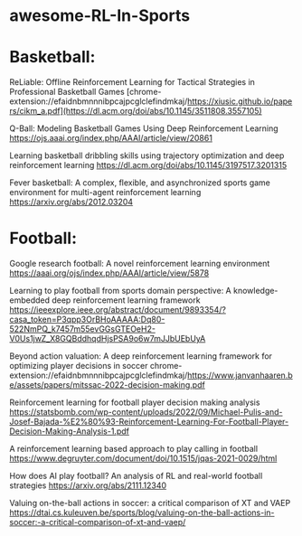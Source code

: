 # awesome-RL-In-Sports 

# Basketball:

ReLiable: Offline Reinforcement Learning for Tactical Strategies in Professional Basketball Games
[chrome-extension://efaidnbmnnnibpcajpcglclefindmkaj/https://xiusic.github.io/papers/cikm_a.pdf](https://dl.acm.org/doi/abs/10.1145/3511808.3557105)

Q-Ball: Modeling Basketball Games Using Deep Reinforcement Learning
https://ojs.aaai.org/index.php/AAAI/article/view/20861

Learning basketball dribbling skills using trajectory optimization and deep reinforcement learning
https://dl.acm.org/doi/abs/10.1145/3197517.3201315

Fever basketball: A complex, flexible, and asynchronized sports game environment for multi-agent reinforcement learning
https://arxiv.org/abs/2012.03204

# Football:

Google research football: A novel reinforcement learning environment
https://aaai.org/ojs/index.php/AAAI/article/view/5878

Learning to play football from sports domain perspective: A knowledge-embedded deep reinforcement learning framework
https://ieeexplore.ieee.org/abstract/document/9893354/?casa_token=P3qpp3OrBHoAAAAA:Dq80-522NmPQ_k7457m55evGGsGTEOeH2-V0Us1jwZ_X8GQBddhqdHjsPSA9o6w7mJJbUEbUyA

Beyond action valuation: A deep reinforcement learning framework for optimizing player decisions in soccer
chrome-extension://efaidnbmnnnibpcajpcglclefindmkaj/https://www.janvanhaaren.be/assets/papers/mitssac-2022-decision-making.pdf

Reinforcement learning for football player decision making analysis
https://statsbomb.com/wp-content/uploads/2022/09/Michael-Pulis-and-Josef-Bajada-%E2%80%93-Reinforcement-Learning-For-Football-Player-Decision-Making-Analysis-1.pdf

A reinforcement learning based approach to play calling in football
https://www.degruyter.com/document/doi/10.1515/jqas-2021-0029/html

How does AI play football? An analysis of RL and real-world football strategies
https://arxiv.org/abs/2111.12340

Valuing on-the-ball actions in soccer: a critical comparison of XT and VAEP
https://dtai.cs.kuleuven.be/sports/blog/valuing-on-the-ball-actions-in-soccer:-a-critical-comparison-of-xt-and-vaep/
